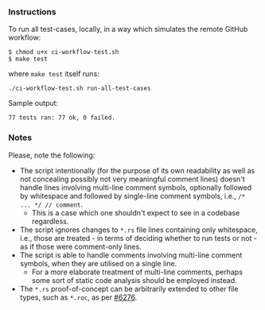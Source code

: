 ### Instructions

To run all test-cases, locally, in a way which simulates the remote GitHub workflow:

```
$ chmod u+x ci-workflow-test.sh
$ make test
```

where `make test` itself runs:
```
./ci-workflow-test.sh run-all-test-cases
```

Sample output:
```
77 tests ran: 77 ok, 0 failed.
```

### Notes

Please, note the following:
- The script intentionally (for the purpose of its own readability as well as not concealing possibly not very meaningful comment lines) doesn't handle lines involving multi-line comment symbols, optionally followed by whitespace and followed by single-line comment symbols, i.e., `/* ... */ // comment`.
  - This is a case which one shouldn't expect to see in a codebase regardless.
- The script ignores changes to `*.rs` file lines containing only whitespace, i.e., those are treated - in terms of deciding whether to run tests or not - as if those were comment-only lines.
- The script is able to handle comments involving multi-line comment symbols, when they are utilised on a single line.
  - For a more elaborate treatment of multi-line comments, perhaps some sort of static code analysis should be employed instead.
- The `*.rs` proof-of-concept can be arbitrarily extended to other file types, such as `*.roc`, as per [#6276](https://github.com/roc-lang/roc/issues/6276).
